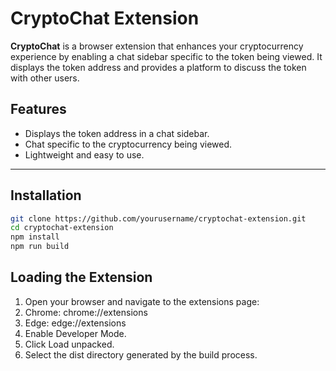 # CryptoChat Extension

**CryptoChat** is a browser extension that enhances your cryptocurrency experience by enabling a chat sidebar specific to the token being viewed. It displays the token address and provides a platform to discuss the token with other users.

## Features

- Displays the token address in a chat sidebar.
- Chat specific to the cryptocurrency being viewed.
- Lightweight and easy to use.

---

## Installation
   ```bash
   git clone https://github.com/yourusername/cryptochat-extension.git
   cd cryptochat-extension
   npm install
   npm run build
```

## Loading the Extension

1. Open your browser and navigate to the extensions page:
2. Chrome: chrome://extensions
3. Edge: edge://extensions
4. Enable Developer Mode.
5. Click Load unpacked.
6. Select the dist directory generated by the build process.